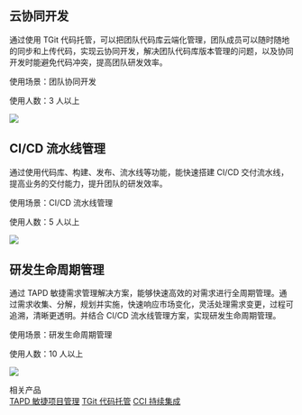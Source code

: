 ## 云协同开发
通过使用 TGit 代码托管，可以把团队代码库云端化管理，团队成员可以随时随地的同步和上传代码，实现云协同开发，解决团队代码库版本管理的问题，以及协同开发时能避免代码冲突，提高团队研发效率。

使用场景：团队协同开发

使用人数：3 人以上

![](http://imgcache.tce.fsphere.cn/image/mc.qcloudimg.com/static/img/f26f3f8f219ef5ce5d69883c02d79d62/image.png)

## CI/CD 流水线管理
通过使用代码库、构建、发布、流水线等功能，能快速搭建 CI/CD 交付流水线，提高业务的交付能力，提升团队的研发效率。

使用场景：CI/CD 流水线管理

使用人数：5 人以上

![](http://imgcache.tce.fsphere.cn/image/mc.qcloudimg.com/static/img/0ab56fddf625b78f5929a1b2b477220e/image.png)

## 研发生命周期管理
通过 TAPD 敏捷需求管理解决方案，能够快速高效的对需求进行全周期管理。通过需求收集、分解，规划并实施，快速响应市场变化，灵活处理需求变更，过程可追溯，清晰更透明。并结合 CI/CD 流水线管理方案，实现研发生命周期管理。

使用场景：研发生命周期管理

使用人数：10 人以上

![](http://imgcache.tce.fsphere.cn/image/mc.qcloudimg.com/static/img/98f95fd1436019b740f47e5cc60b106b/image.png)

相关产品 <br/>[TAPD 敏捷项目管理](http://tce.fsphere.cn/product/tapd)
[TGit 代码托管](http://tce.fsphere.cn/product/TGit) 
[CCI 持续集成](http://tce.fsphere.cn/product/cci) 